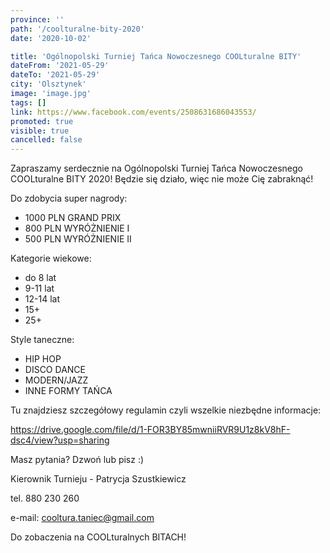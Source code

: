 ```yaml
---
province: ''
path: '/coolturalne-bity-2020'
date: '2020-10-02'

title: 'Ogólnopolski Turniej Tańca Nowoczesnego COOLturalne BITY'
dateFrom: '2021-05-29'
dateTo: '2021-05-29'
city: 'Olsztynek'
image: 'image.jpg'
tags: []
link: https://www.facebook.com/events/2508631686043553/
promoted: true
visible: true
cancelled: false
---
```

Zapraszamy serdecznie na Ogólnopolski Turniej Tańca Nowoczesnego 
COOLturalne BITY 2020! Będzie się działo, więc nie może Cię zabraknąć!

Do zdobycia super nagrody:
- 1000 PLN GRAND PRIX
- 800 PLN WYRÓŻNIENIE I
- 500 PLN WYRÓŻNIENIE II

Kategorie wiekowe:
- do 8 lat
- 9-11 lat
- 12-14 lat
- 15+
- 25+

Style taneczne:
- HIP HOP
- DISCO DANCE
- MODERN/JAZZ
- INNE FORMY TAŃCA

Tu znajdziesz szczegółowy regulamin czyli wszelkie niezbędne informacje:

https://drive.google.com/file/d/1-FOR3BY85mwniiRVR9U1z8kV8hF-dsc4/view?usp=sharing

Masz pytania? Dzwoń lub pisz :)

Kierownik Turnieju - Patrycja Szustkiewicz 

tel. 880 230 260

e-mail: cooltura.taniec@gmail.com

Do zobaczenia na COOLturalnych BITACH!
